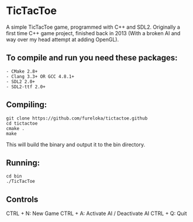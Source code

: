 # TicTacToe
A simple TicTacToe game, programmed with C++ and SDL2. 
Originally a first time C++ game project, finished back in 2013 (With a broken AI and way over my head attempt at adding OpenGL).

## To compile and run you need these packages:

	- CMake 2.8+
	- Clang 3.3+ OR GCC 4.8.1+
	- SDL2 2.0+
	- SDL2-ttf 2.0+
	
## Compiling:
```
git clone https://github.com/fureloka/tictactoe.github
cd tictactoe
cmake .
make
```

This will build the binary and output it to the bin directory.

## Running:
```
cd bin
./TicTacToe
```

## Controls
CTRL + N: New Game
CTRL + A: Activate AI / Deactivate AI
CTRL + Q: Quit
